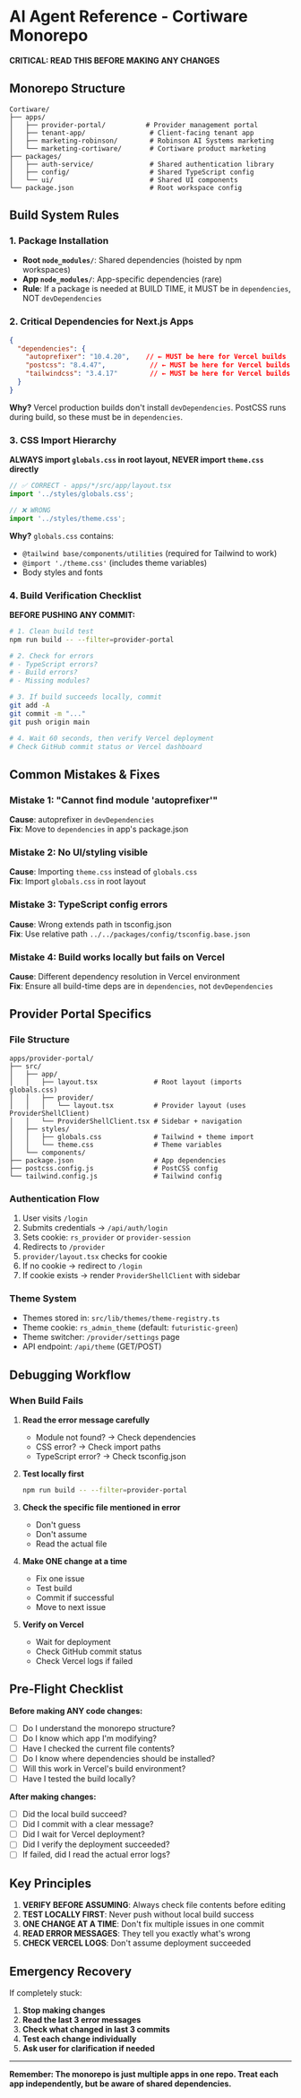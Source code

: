 # AI Agent Reference - Cortiware Monorepo

**CRITICAL: READ THIS BEFORE MAKING ANY CHANGES**

## Monorepo Structure

```
Cortiware/
├── apps/
│   ├── provider-portal/          # Provider management portal
│   ├── tenant-app/                # Client-facing tenant app
│   ├── marketing-robinson/        # Robinson AI Systems marketing
│   └── marketing-cortiware/       # Cortiware product marketing
├── packages/
│   ├── auth-service/              # Shared authentication library
│   ├── config/                    # Shared TypeScript config
│   └── ui/                        # Shared UI components
└── package.json                   # Root workspace config
```

## Build System Rules

### 1. Package Installation
- **Root `node_modules/`**: Shared dependencies (hoisted by npm workspaces)
- **App `node_modules/`**: App-specific dependencies (rare)
- **Rule**: If a package is needed at BUILD TIME, it MUST be in `dependencies`, NOT `devDependencies`

### 2. Critical Dependencies for Next.js Apps
```json
{
  "dependencies": {
    "autoprefixer": "10.4.20",    // ← MUST be here for Vercel builds
    "postcss": "8.4.47",           // ← MUST be here for Vercel builds
    "tailwindcss": "3.4.17"        // ← MUST be here for Vercel builds
  }
}
```

**Why?** Vercel production builds don't install `devDependencies`. PostCSS runs during build, so these must be in `dependencies`.

### 3. CSS Import Hierarchy

**ALWAYS import `globals.css` in root layout, NEVER import `theme.css` directly**

```typescript
// ✅ CORRECT - apps/*/src/app/layout.tsx
import '../styles/globals.css';

// ❌ WRONG
import '../styles/theme.css';
```

**Why?** `globals.css` contains:
- `@tailwind base/components/utilities` (required for Tailwind to work)
- `@import './theme.css'` (includes theme variables)
- Body styles and fonts

### 4. Build Verification Checklist

**BEFORE PUSHING ANY COMMIT:**

```bash
# 1. Clean build test
npm run build -- --filter=provider-portal

# 2. Check for errors
# - TypeScript errors?
# - Build errors?
# - Missing modules?

# 3. If build succeeds locally, commit
git add -A
git commit -m "..."
git push origin main

# 4. Wait 60 seconds, then verify Vercel deployment
# Check GitHub commit status or Vercel dashboard
```

## Common Mistakes & Fixes

### Mistake 1: "Cannot find module 'autoprefixer'"
**Cause**: autoprefixer in `devDependencies`  
**Fix**: Move to `dependencies` in app's package.json

### Mistake 2: No UI/styling visible
**Cause**: Importing `theme.css` instead of `globals.css`  
**Fix**: Import `globals.css` in root layout

### Mistake 3: TypeScript config errors
**Cause**: Wrong extends path in tsconfig.json  
**Fix**: Use relative path `../../packages/config/tsconfig.base.json`

### Mistake 4: Build works locally but fails on Vercel
**Cause**: Different dependency resolution in Vercel environment  
**Fix**: Ensure all build-time deps are in `dependencies`, not `devDependencies`

## Provider Portal Specifics

### File Structure
```
apps/provider-portal/
├── src/
│   ├── app/
│   │   ├── layout.tsx              # Root layout (imports globals.css)
│   │   ├── provider/
│   │   │   └── layout.tsx          # Provider layout (uses ProviderShellClient)
│   │   └── ProviderShellClient.tsx # Sidebar + navigation
│   ├── styles/
│   │   ├── globals.css             # Tailwind + theme import
│   │   └── theme.css               # Theme variables
│   └── components/
├── package.json                    # App dependencies
├── postcss.config.js               # PostCSS config
└── tailwind.config.js              # Tailwind config
```

### Authentication Flow
1. User visits `/login`
2. Submits credentials → `/api/auth/login`
3. Sets cookie: `rs_provider` or `provider-session`
4. Redirects to `/provider`
5. `provider/layout.tsx` checks for cookie
6. If no cookie → redirect to `/login`
7. If cookie exists → render `ProviderShellClient` with sidebar

### Theme System
- Themes stored in: `src/lib/themes/theme-registry.ts`
- Theme cookie: `rs_admin_theme` (default: `futuristic-green`)
- Theme switcher: `/provider/settings` page
- API endpoint: `/api/theme` (GET/POST)

## Debugging Workflow

### When Build Fails

1. **Read the error message carefully**
   - Module not found? → Check dependencies
   - CSS error? → Check import paths
   - TypeScript error? → Check tsconfig.json

2. **Test locally first**
   ```bash
   npm run build -- --filter=provider-portal
   ```

3. **Check the specific file mentioned in error**
   - Don't guess
   - Don't assume
   - Read the actual file

4. **Make ONE change at a time**
   - Fix one issue
   - Test build
   - Commit if successful
   - Move to next issue

5. **Verify on Vercel**
   - Wait for deployment
   - Check GitHub commit status
   - Check Vercel logs if failed

## Pre-Flight Checklist

**Before making ANY code changes:**

- [ ] Do I understand the monorepo structure?
- [ ] Do I know which app I'm modifying?
- [ ] Have I checked the current file contents?
- [ ] Do I know where dependencies should be installed?
- [ ] Will this work in Vercel's build environment?
- [ ] Have I tested the build locally?

**After making changes:**

- [ ] Did the local build succeed?
- [ ] Did I commit with a clear message?
- [ ] Did I wait for Vercel deployment?
- [ ] Did I verify the deployment succeeded?
- [ ] If failed, did I read the actual error logs?

## Key Principles

1. **VERIFY BEFORE ASSUMING**: Always check file contents before editing
2. **TEST LOCALLY FIRST**: Never push without local build success
3. **ONE CHANGE AT A TIME**: Don't fix multiple issues in one commit
4. **READ ERROR MESSAGES**: They tell you exactly what's wrong
5. **CHECK VERCEL LOGS**: Don't assume deployment succeeded

## Emergency Recovery

If completely stuck:

1. **Stop making changes**
2. **Read the last 3 error messages**
3. **Check what changed in last 3 commits**
4. **Test each change individually**
5. **Ask user for clarification if needed**

---

**Remember: The monorepo is just multiple apps in one repo. Treat each app independently, but be aware of shared dependencies.**

